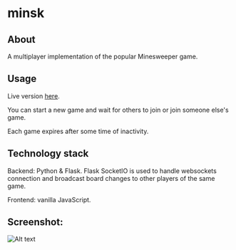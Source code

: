 # minsk

## About

A multiplayer implementation of the popular Minesweeper game.

## Usage

Live version [here](http://minsk.herokuapp.com/).

You can start a new game and wait for others to join or join someone else's game.

Each game expires after some time of inactivity.

## Technology stack

Backend: Python & Flask. Flask SocketIO is used to handle websockets connection and broadcast board changes to other players of the same game.

Frontend: vanilla JavaScript.

## Screenshot:
![Alt text](/screenshots/app.png?raw=true)
